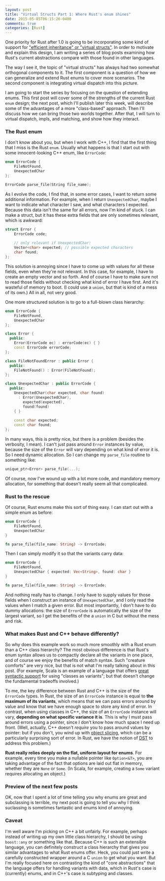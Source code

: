 ```yaml
---
layout: post
title: "Virtual Structs Part 1: Where Rust's enum shines"
date: 2015-05-05T06:15:26-0400
comments: true
categories: [Rust]
---
```


One priority for Rust after 1.0 is going to be incorporating some
kind of support for
["efficient inheritance" or "virtual structs"][349]. In order to
motivate and explain this design, I am writing a series of blog posts
examining how Rust's current abstractions compare with those found in
other languages.

The way I see it, the topic of "virtual structs" has always had two
somewhat orthogonal components to it. The first component is a
question of how we can generalize and extend Rust enums to cover more
scenarios. The second component is integrating virtual dispatch into
this picture.

I am going to start the series by focusing on the question of
extending enums. This first post will cover some of the strengths of
the current Rust `enum` design; the next post, which I'll publish
later this week, will describe some of the advantages of a more
"class-based" approach. Then I'll discuss how we can bring those two
worlds together. After that, I will turn to virtual dispatch, impls,
and matching, and show how they interact.

[349]: https://github.com/rust-lang/rfcs/issues/349

<!-- more -->

### The Rust enum

I don't know about you, but when I work with C++, I find that the
first thing that I miss is the Rust `enum`. Usually what happens is
that I start out with some innocent-looking C++ enum, like
`ErrorCode`:

```cpp
enum ErrorCode {
    FileNotFound,
    UnexpectedChar
};

ErrorCode parse_file(String file_name);
```

As I evolve the code, I find that, in some error cases, I want to
return some additional information. For example, when I return
`UnexpectedChar`, maybe I want to indicate what character I saw, and
what characters I expected. Because this data isn't the same for all
errors, now I'm kind of stuck. I can make a struct, but it has these
extra fields that are only sometimes relevant, which is awkward:

```cpp
struct Error {
    ErrorCode code;
    
    // only relevant if UnexpectedChar:
    Vector<char> expected; // possible expected characters
    char found;
};
```

This solution is annoying since I have to come up with values for all
these fields, even when they're not relevant. In this case, for
example, I have to create an empty vector and so forth.  And of course
I have to make sure not to read those fields without checking what
kind of error I have first. And it's wasteful of memory to boot. (I
could use a `union`, but that is kind of a mess of its own.) All in
all, not very good.

One more structured solution is to go to a full-blown class hierarchy:

```cpp
enum ErrorCode {
    FileNotFound,
    UnexpectedChar
};

class Error {
  public:
    Error(ErrorCode ec) : errorCode(ec) { }
    const ErrorCode errorCode;
};

class FileNotFoundError : public Error {    
  public:
    FileNotFound() : Error(FileNotFound);
};

class UnexpectedChar : public ErrorCode {
  public:
    UnexpectedChar(char expected, char found)
      : Error(UnexpectedChar),
        expected(expected),
        found(found)
    { }
    
    const char expected;
    const char found;
};
```

In many ways, this is pretty nice, but there is a problem (besides the
verbosity, I mean). I can't just pass around `Error` instances by
value, because the size of the `Error` will vary depending on what
kind of error it is. So I need dynamic allocation. So I can change my
`parse_file` routine to something like:

```cpp
unique_ptr<Error> parse_file(...);
```

Of course, now I've wound up with a lot more code, and mandatory
memory allocation, for something that doesn't really seem all that
complicated.

### Rust to the rescue

Of course, Rust enums make this sort of thing easy. I can start out
with a simple enum as before:

```rust
enum ErrorCode {
    FileNotFound,
    UnexpectedChar
}

fn parse_file(file_name: String) -> ErrorCode;
```

Then I can simply modify it so that the variants carry data:

```rust
enum ErrorCode {
    FileNotFound,
    UnexpectedChar { expected: Vec<String>, found: char }
}

fn parse_file(file_name: String) -> ErrorCode;
```

And nothing really has to change. I only have to supply values for
those fields when I construct an instance of `UnexpectedChar`, and I
only read the values when I match a given error. But most importantly,
I don't have to do dummy allocations: the size of `ErrorCode` is
automatically the size of the largest variant, so I get the benefits
of the a `union` in C but without the mess and risk.

### What makes Rust and C++ behave differently?

So why does this example work so much more smoothly with a Rust enum
than a C++ class hierarchy? The most obvious difference is that Rust's
enum syntax allows us to compactly declare all the variants in one
place, and of course we enjoy the benefits of match syntax. Such
"creature comforts" are very nice, but that is not what I'm really
talking about in this post.  (For example, Scala is an example of a
language that offers [great syntactic support][scala] for using
"classes as variants"; but that doesn't change the fundamental
tradeoffs involved.)

[scala]: http://docs.scala-lang.org/tutorials/tour/case-classes.html

To me, the key difference between Rust and C++ is the size of the
`ErrorCode` types. In Rust, the size of an `ErrorCode` instance is
equal to **the maximum of its variants**, which means that we can pass
errors around by value and know that we have enough space to store any
kind of error. In contrast, when using classes in C++, the size of an
`ErrorCode` instance will vary, **depending on what specific variance
it is**. This is why I must pass around errors using a pointer, since
I don't know how much space I need up front. (Well, actually, C++
doesn't *require* you to pass around values by pointer: but if you
don't, you wind up with [object slicing], which can be a particularly
surprising sort of error. In Rust, we have the notion of [DST] to
address this problem.)

[object slicing]: http://stackoverflow.com/questions/274626/what-is-object-slicing
[DST]: http://smallcultfollowing.com/babysteps/blog/2014/01/05/dst-take-5/

**Rust really relies deeply on the flat, uniform layout for
enums**. For example, every time you make a nullable pointer like
`Option<&T>`, you are taking advantage of the fact that options are
laid out flat in memory, whether they are `None` or `Some`. (In Scala,
for example, creating a `Some` variant requires allocating an object.)

### Preview of the next few posts

OK, now that I spent a lot of time telling you why enums are great and
subclassing is terrible, my next post is going to tell you why I think
suclassing is sometimes fantastic and enums kind of annoying.

### Caveat

I'm well aware I'm picking on C++ a bit unfairly. For example, perhaps
instead of writing up my own little class hierarchy, I should be using
`boost::any` or something like that. Because C++ is such an extensible
language, you can definitely construct a class hierarchy that gives
you similar advantages to what Rust enums offer. Heck, you could just
write a carefully constructed wrapper around a C `union` to get what
you want. But I'm really focused here on contrasting the kind of "core
abstractions" that the language offers for handling variants with
data, which in Rust's case is (currently) enums, and in C++'s case is
subtyping and classes.
